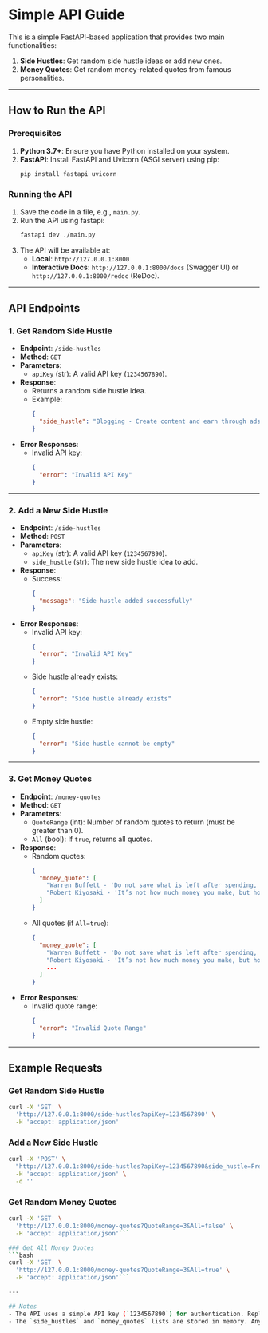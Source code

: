 # Simple API Guide

This is a simple FastAPI-based application that provides two main functionalities:
1. **Side Hustles**: Get random side hustle ideas or add new ones.
2. **Money Quotes**: Get random money-related quotes from famous personalities.

---

## How to Run the API

### Prerequisites
1. **Python 3.7+**: Ensure you have Python installed on your system.
2. **FastAPI**: Install FastAPI and Uvicorn (ASGI server) using pip:
   ```bash
   pip install fastapi uvicorn
   ```

### Running the API
1. Save the code in a file, e.g., `main.py`.
2. Run the API using fastapi:
   ```bash
   fastapi dev ./main.py
   ```
3. The API will be available at:
   - **Local**: `http://127.0.0.1:8000`
   - **Interactive Docs**: `http://127.0.0.1:8000/docs` (Swagger UI) or `http://127.0.0.1:8000/redoc` (ReDoc).

---

## API Endpoints

### 1. **Get Random Side Hustle**
- **Endpoint**: `/side-hustles`
- **Method**: `GET`
- **Parameters**:
  - `apiKey` (str): A valid API key (`1234567890`).
- **Response**:
  - Returns a random side hustle idea.
  - Example:
    ```json
    {
      "side_hustle": "Blogging - Create content and earn through ads and sponsorships."
    }
    ```
- **Error Responses**:
  - Invalid API key:
    ```json
    {
      "error": "Invalid API Key"
    }
    ```

---

### 2. **Add a New Side Hustle**
- **Endpoint**: `/side-hustles`
- **Method**: `POST`
- **Parameters**:
  - `apiKey` (str): A valid API key (`1234567890`).
  - `side_hustle` (str): The new side hustle idea to add.
- **Response**:
  - Success:
    ```json
    {
      "message": "Side hustle added successfully"
    }
    ```
- **Error Responses**:
  - Invalid API key:
    ```json
    {
      "error": "Invalid API Key"
    }
    ```
  - Side hustle already exists:
    ```json
    {
      "error": "Side hustle already exists"
    }
    ```
  - Empty side hustle:
    ```json
    {
      "error": "Side hustle cannot be empty"
    }
    ```

---

### 3. **Get Money Quotes**
- **Endpoint**: `/money-quotes`
- **Method**: `GET`
- **Parameters**:
  - `QuoteRange` (int): Number of random quotes to return (must be greater than 0).
  - `All` (bool): If `true`, returns all quotes.
- **Response**:
  - Random quotes:
    ```json
    {
      "money_quote": [
        "Warren Buffett - 'Do not save what is left after spending, but spend what is left after saving.'",
        "Robert Kiyosaki - 'It’s not how much money you make, but how much money you keep, how hard it works for you, and how many generations you keep it for.'"
      ]
    }
    ```
  - All quotes (if `All=true`):
    ```json
    {
      "money_quote": [
        "Warren Buffett - 'Do not save what is left after spending, but spend what is left after saving.'",
        "Robert Kiyosaki - 'It’s not how much money you make, but how much money you keep, how hard it works for you, and how many generations you keep it for.'",
        ...
      ]
    }
    ```
- **Error Responses**:
  - Invalid quote range:
    ```json
    {
      "error": "Invalid Quote Range"
    }
    ```

---

## Example Requests

### Get Random Side Hustle
```bash
curl -X 'GET' \
  'http://127.0.0.1:8000/side-hustles?apiKey=1234567890' \
  -H 'accept: application/json'
```

### Add a New Side Hustle
```bash
curl -X 'POST' \ 
  "http://127.0.0.1:8000/side-hustles?apiKey=1234567890&side_hustle=Freelance%20Graphic%20Design%20-%20Create%20logos%20and%20designs%20for%20clients." \
  -H 'accept: application/json' \
  -d ''
```

### Get Random Money Quotes
```bash
curl -X 'GET' \
  'http://127.0.0.1:8000/money-quotes?QuoteRange=3&All=false' \
  -H 'accept: application/json'```

### Get All Money Quotes
```bash
curl -X 'GET' \
  'http://127.0.0.1:8000/money-quotes?QuoteRange=3&All=true' \
  -H 'accept: application/json'```

---

## Notes
- The API uses a simple API key (`1234567890`) for authentication. Replace it with a more secure method for production use.
- The `side_hustles` and `money_quotes` lists are stored in memory. Any additions to `side_hustles` will be lost when the server restarts.

